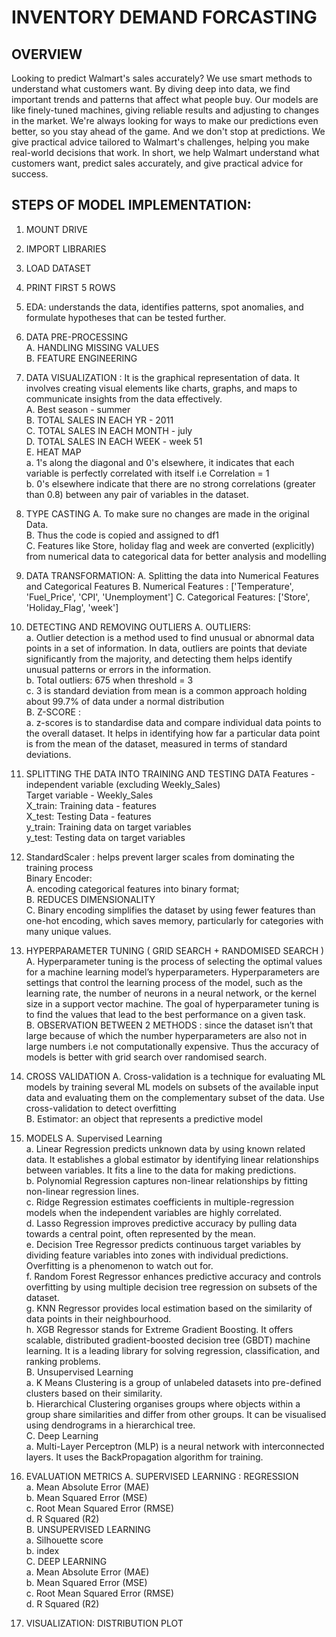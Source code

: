 # INVENTORY DEMAND FORCASTING

## OVERVIEW
Looking to predict Walmart's sales accurately? We use smart methods to understand what customers want. By diving deep into data, we find important trends and patterns that affect what people buy. Our models are like finely-tuned machines, giving reliable results and adjusting to changes in the market. We're always looking for ways to make our predictions even better, so you stay ahead of the game. And we don't stop at predictions. We give practical advice tailored to Walmart's challenges, helping you make real-world decisions that work. In short, we help Walmart understand what customers want, predict sales accurately, and give practical advice for success.

## STEPS OF MODEL IMPLEMENTATION: 
1. MOUNT DRIVE
2. IMPORT LIBRARIES
3. LOAD DATASET
4. PRINT FIRST 5 ROWS
5. EDA: understands the data, identifies patterns, spot anomalies, and formulate hypotheses that can be tested further.
6. DATA PRE-PROCESSING   
	A. HANDLING MISSING VALUES  
	B. FEATURE ENGINEERING  

7. DATA VISUALIZATION : It is the graphical representation of data. It involves creating visual elements like charts, graphs, and maps to communicate insights from the data effectively.  
	A. Best season - summer  
	B. TOTAL SALES IN EACH YR - 2011  
	C. TOTAL SALES IN EACH MONTH - july  
	D. TOTAL SALES IN EACH WEEK - week 51  
	E. HEAT MAP  
		a. 1's along the diagonal and 0's elsewhere, it indicates that each variable is perfectly correlated with itself i.e Correlation = 1  
		b. 0's elsewhere indicate that there are no strong correlations (greater than 0.8) between any pair of variables in the dataset.  

8. TYPE CASTING
	A. To make sure no changes are made in the original Data.  
	B. Thus the code is copied and assigned to df1  
	C. Features like Store, holiday flag and week are converted (explicitly) from numerical data to categorical data for better analysis and modelling  

9. DATA TRANSFORMATION: 
	A. Splitting the data into Numerical Features and Categorical Features 
	B. Numerical Features : ['Temperature', 'Fuel_Price', 'CPI', 'Unemployment'] 
	C. Categorical Features: ['Store', 'Holiday_Flag', 'week']

10. DETECTING AND REMOVING OUTLIERS
	A.  OUTLIERS:  
		a. Outlier detection is a method used to find unusual or abnormal data points in a set of information. In data, outliers are points that deviate significantly from the majority, and detecting them helps identify unusual patterns or errors in the information.  
		b. Total outliers: 675 when threshold = 3  
		c. 3 is standard deviation from mean is a common approach holding about 99.7% of data under a normal distribution  
	B. Z-SCORE :  
 		a. z-scores is to standardise data and compare individual data points to the overall dataset. It helps in identifying how far a particular data point is from the mean of the dataset, measured in terms of standard deviations.  


11. SPLITTING THE DATA INTO TRAINING AND TESTING DATA
	Features - independent variable (excluding Weekly_Sales)  
	Target variable - Weekly_Sales  
	X_train: Training data - features  
	X_test: Testing Data - features  
	y_train: Training data on target variables  
	y_test: Testing data on target variables  


12. StandardScaler : helps prevent larger scales from dominating the training process  
    Binary Encoder:   
	A. encoding categorical features into binary format;   
	B. REDUCES DIMENSIONALITY  
	C. Binary encoding simplifies the dataset by using fewer features than one-hot encoding, which saves memory, particularly for categories with many unique values.  

13. HYPERPARAMETER TUNING  ( GRID SEARCH + RANDOMISED SEARCH )
	A. Hyperparameter tuning is the process of selecting the optimal values for a machine learning model’s hyperparameters. Hyperparameters are settings that control the learning process of the model, such as the learning rate, the number of neurons in a neural network, or the kernel size in a support vector machine. The goal of hyperparameter tuning is to find the values that lead to the best performance on a given task.  
	B. OBSERVATION BETWEEN 2 METHODS : since the dataset isn’t that large because of which the number hyperparameters are also not in large numbers i.e not computationally expensive. Thus the accuracy of models is better with grid search over randomised search.  

14. CROSS VALIDATION
	A. Cross-validation is a technique for evaluating ML models by training several ML models on subsets of the available input data and evaluating them on the complementary subset of the data. Use cross-validation to detect overfitting   
	B. Estimator: an object that represents a predictive model  


15. MODELS
	A. Supervised Learning  
		a. Linear Regression predicts unknown data by using known related data. It establishes a global estimator by identifying linear relationships between variables. It fits a line to the data for making predictions.  
		b. Polynomial Regression captures non-linear relationships by fitting non-linear regression lines.  
		c. Ridge Regression estimates coefficients in multiple-regression models when the independent variables are highly correlated.  
		d. Lasso Regression improves predictive accuracy by pulling data towards a central point, often represented by the mean.  
		e. Decision Tree Regressor predicts continuous target variables by dividing feature variables into zones with individual predictions. Overfitting is a phenomenon to watch out for.  
		f. Random Forest Regressor enhances predictive accuracy and controls overfitting by using multiple decision tree regression on subsets of the dataset.  
		g. KNN Regressor provides local estimation based on the similarity of data points in their neighbourhood.  
		h. XGB Regressor stands for Extreme Gradient Boosting. It offers scalable, distributed gradient-boosted decision tree (GBDT) machine learning. It is a leading library for solving regression, classification, and ranking problems.  
	B. Unsupervised Learning  
		a. K Means Clustering is a group of unlabeled datasets into pre-defined clusters based on their similarity.    
		b. Hierarchical Clustering organises groups where objects within a group share similarities and differ from other groups. It can be visualised using dendrograms in a hierarchical tree.  
	C. Deep Learning  
		a. Multi-Layer Perceptron (MLP) is a neural network with interconnected layers. It uses the BackPropagation algorithm for training.  

16. EVALUATION METRICS
	A. SUPERVISED LEARNING : REGRESSION  
		a. Mean Absolute Error (MAE)  
		b. Mean Squared Error (MSE)  
		c. Root Mean Squared Error (RMSE)  
		d. R Squared (R2)  
	B. UNSUPERVISED LEARNING  
		a. Silhouette score  
		b. index  
	C. DEEP LEARNING  
		a. Mean Absolute Error (MAE)  
		b. Mean Squared Error (MSE)  
		c. Root Mean Squared Error (RMSE)  
		d. R Squared (R2)  

17. VISUALIZATION: DISTRIBUTION PLOT 
